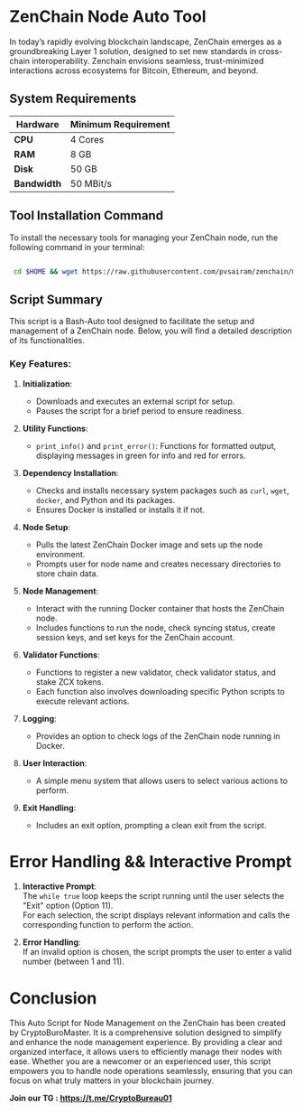 
# ZenChain Node Auto Tool

In today’s rapidly evolving blockchain landscape, ZenChain emerges as a groundbreaking Layer 1 solution, designed to set new standards in cross-chain interoperability. Zenchain envisions seamless, trust-minimized interactions across ecosystems for Bitcoin, Ethereum, and beyond.

## System Requirements

| **Hardware** | **Minimum Requirement** |
|--------------|-------------------------|
| **CPU**      | 4 Cores                 |
| **RAM**      | 8 GB                    |
| **Disk**     | 50 GB                   |
| **Bandwidth**| 50 MBit/s               |

## Tool Installation Command

To install the necessary tools for managing your ZenChain node, run the following command in your terminal:

```bash

 cd $HOME && wget https://raw.githubusercontent.com/pvsairam/zenchain/main/zenchain.sh && chmod +x zenchain.sh && ./zenchain.sh
```


## Script Summary

This script is a Bash-Auto tool designed to facilitate the setup and management of a ZenChain node. Below, you will find a detailed description of its functionalities.

### Key Features:

1. **Initialization**:
   - Downloads and executes an external script for setup.
   - Pauses the script for a brief period to ensure readiness.

2. **Utility Functions**:
   - `print_info()` and `print_error()`: Functions for formatted output, displaying messages in green for info and red for errors.

3. **Dependency Installation**:
   - Checks and installs necessary system packages such as `curl`, `wget`, `docker`, and Python and its packages.
   - Ensures Docker is installed or installs it if not.

4. **Node Setup**:
   - Pulls the latest ZenChain Docker image and sets up the node environment.
   - Prompts user for node name and creates necessary directories to store chain data.

5. **Node Management**:
   - Interact with the running Docker container that hosts the ZenChain node.
   - Includes functions to run the node, check syncing status, create session keys, and set keys for the ZenChain account.

6. **Validator Functions**:
   - Functions to register a new validator, check validator status, and stake ZCX tokens.
   - Each function also involves downloading specific Python scripts to execute relevant actions.

7. **Logging**:
   - Provides an option to check logs of the ZenChain node running in Docker.

8. **User Interaction**:
   - A simple menu system that allows users to select various actions to perform.

9. **Exit Handling**:
   - Includes an exit option, prompting a clean exit from the script.
  


# Error Handling && Interactive Prompt
1. **Interactive Prompt**:  
   The `while true` loop keeps the script running until the user selects the "Exit" option (Option 11).  
   For each selection, the script displays relevant information and calls the corresponding function to perform the action.

2. **Error Handling**:  
   If an invalid option is chosen, the script prompts the user to enter a valid number (between 1 and 11).



# Conclusion
This Auto Script for Node Management on the ZenChain has been created by CryptoBuroMaster. It is a comprehensive solution designed to simplify and enhance the node management experience. By providing a clear and organized interface, it allows users to efficiently manage their nodes with ease. Whether you are a newcomer or an experienced user, this script empowers you to handle node operations seamlessly, ensuring that you can focus on what truly matters in your blockchain journey.


**Join our TG : https://t.me/CryptoBureau01**
